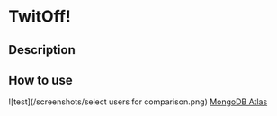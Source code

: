 # TwitOff!

## Description

## How to use
![test](/screenshots/select users for comparison.png)
[MongoDB Atlas](https://www.mongodb.com/cloud/atlas)
